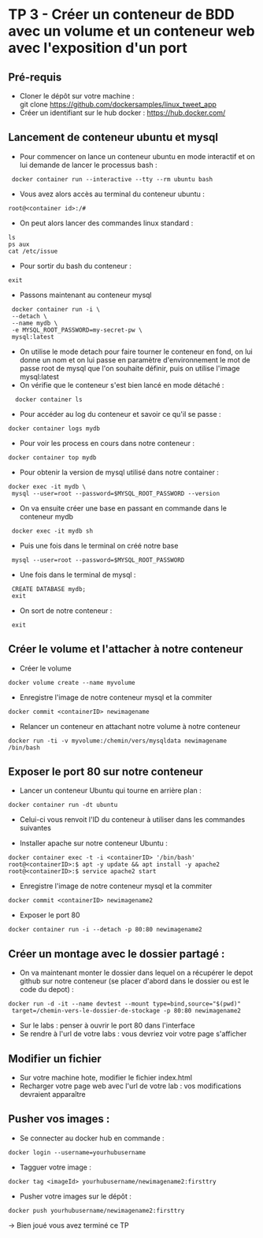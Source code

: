 # TP 3 - Créer un conteneur de BDD avec un volume et un conteneur web avec l'exposition d'un port

## Pré-requis

- Cloner le dépôt sur votre machine :     
git clone https://github.com/dockersamples/linux_tweet_app
- Créer un identifiant sur le hub docker :
https://hub.docker.com/ 

## Lancement de conteneur ubuntu et mysql
- Pour commencer on lance un conteneur ubuntu en mode interactif et on lui demande de lancer le processus bash :
```
 docker container run --interactive --tty --rm ubuntu bash
```
- Vous avez alors accès au terminal du conteneur ubuntu :
```
root@<container id>:/#
```
- On peut alors lancer des commandes linux standard :
```
ls
ps aux
cat /etc/issue
```
- Pour sortir du bash du conteneur : 
```
exit
```
- Passons maintenant au conteneur mysql
```
 docker container run -i \
 --detach \
 --name mydb \
 -e MYSQL_ROOT_PASSWORD=my-secret-pw \
 mysql:latest
 ```
 - On utilise le mode detach pour faire tourner le conteneur en fond, on lui donne un nom et on lui passe en paramètre d'environnement le mot de passe root de mysql que l'on souhaite définir, puis on utilise l'image mysql:latest
 - On vérifie que le conteneur s'est bien lancé en mode détaché :
```
  docker container ls
```
- Pour accéder au log du conteneur et savoir ce qu'il se passe :
```
docker container logs mydb
```
- Pour voir les process en cours dans notre conteneur :
```
docker container top mydb
```
- Pour obtenir la version de mysql utilisé dans notre container :
```
docker exec -it mydb \
 mysql --user=root --password=$MYSQL_ROOT_PASSWORD --version
```
- On va ensuite créer une base en passant en commande dans le conteneur mydb
```
 docker exec -it mydb sh
```
- Puis une fois dans le terminal on créé notre base
```
 mysql --user=root --password=$MYSQL_ROOT_PASSWORD 
```
 - Une fois dans le terminal de mysql : 
```
 CREATE DATABASE mydb;
 exit 
```
- On sort de notre conteneur :
```
 exit 
```

## Créer le volume et l'attacher à notre conteneur
- Créer le volume
```
docker volume create --name myvolume
```
- Enregistre l'image de notre conteneur mysql et la commiter  
```
docker commit <containerID> newimagename
```
- Relancer un conteneur en attachant notre volume à notre conteneur
```
docker run -ti -v myvolume:/chemin/vers/mysqldata newimagename /bin/bash
```
## Exposer le port 80 sur notre conteneur

- Lancer un conteneur Ubuntu qui tourne en arrière plan :
```
docker container run -dt ubuntu
```
- Celui-ci vous renvoit l'ID du conteneur à utiliser dans les commandes suivantes

- Installer apache sur notre conteneur Ubuntu :
```
docker container exec -t -i <containerID> '/bin/bash'
root@<containerID>:$ apt -y update && apt install -y apache2 
root@<containerID>:$ service apache2 start
```
- Enregistre l'image de notre conteneur mysql et la commiter  
```
docker commit <containerID> newimagename2
```
- Exposer le port 80
```
docker container run -i --detach -p 80:80 newimagename2
```

## Créer un montage avec le dossier partagé :
- On va maintenant monter le dossier dans lequel on a récupérer le depot github sur notre conteneur (se placer d'abord dans le dossier ou est le code du depot) :
```
docker run -d -it --name devtest --mount type=bind,source="$(pwd)"
 target=/chemin-vers-le-dossier-de-stockage -p 80:80 newimagename2
```
- Sur le labs : penser à ouvrir le port 80 dans l'interface
- Se rendre à l'url de votre labs : vous devriez voir votre page s'afficher

## Modifier un fichier
- Sur votre machine hote, modifier le fichier index.html
- Recharger votre page web avec l'url de votre lab : vos modifications devraient apparaître

## Pusher vos images :
- Se connecter au docker hub en commande :
```
docker login --username=yourhubusername 
```
- Tagguer votre image :
```
docker tag <imageId> yourhubusername/newimagename2:firsttry
```
- Pusher votre images sur le dépôt :
```
docker push yourhubusername/newimagename2:firsttry
```

-> Bien joué vous avez terminé ce TP 
